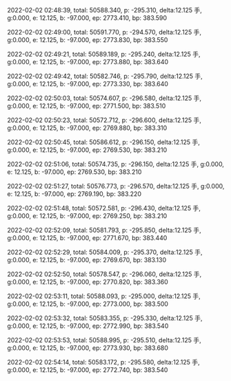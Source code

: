 2022-02-02 02:48:39, total: 50588.340, p: -295.310, delta:12.125 手, g:0.000, e: 12.125, b: -97.000, ep: 2773.410, bp: 383.590

2022-02-02 02:49:00, total: 50591.770, p: -294.570, delta:12.125 手, g:0.000, e: 12.125, b: -97.000, ep: 2773.830, bp: 383.550

2022-02-02 02:49:21, total: 50589.189, p: -295.240, delta:12.125 手, g:0.000, e: 12.125, b: -97.000, ep: 2773.880, bp: 383.640

2022-02-02 02:49:42, total: 50582.746, p: -295.790, delta:12.125 手, g:0.000, e: 12.125, b: -97.000, ep: 2773.330, bp: 383.640

2022-02-02 02:50:03, total: 50574.607, p: -296.580, delta:12.125 手, g:0.000, e: 12.125, b: -97.000, ep: 2771.500, bp: 383.510

2022-02-02 02:50:23, total: 50572.712, p: -296.600, delta:12.125 手, g:0.000, e: 12.125, b: -97.000, ep: 2769.880, bp: 383.310

2022-02-02 02:50:45, total: 50586.612, p: -296.150, delta:12.125 手, g:0.000, e: 12.125, b: -97.000, ep: 2769.530, bp: 383.210

2022-02-02 02:51:06, total: 50574.735, p: -296.150, delta:12.125 手, g:0.000, e: 12.125, b: -97.000, ep: 2769.530, bp: 383.210

2022-02-02 02:51:27, total: 50576.773, p: -296.570, delta:12.125 手, g:0.000, e: 12.125, b: -97.000, ep: 2769.190, bp: 383.220

2022-02-02 02:51:48, total: 50572.581, p: -296.430, delta:12.125 手, g:0.000, e: 12.125, b: -97.000, ep: 2769.250, bp: 383.210

2022-02-02 02:52:09, total: 50581.793, p: -295.850, delta:12.125 手, g:0.000, e: 12.125, b: -97.000, ep: 2771.670, bp: 383.440

2022-02-02 02:52:29, total: 50584.009, p: -295.370, delta:12.125 手, g:0.000, e: 12.125, b: -97.000, ep: 2769.670, bp: 383.130

2022-02-02 02:52:50, total: 50578.547, p: -296.060, delta:12.125 手, g:0.000, e: 12.125, b: -97.000, ep: 2770.820, bp: 383.360

2022-02-02 02:53:11, total: 50588.093, p: -295.000, delta:12.125 手, g:0.000, e: 12.125, b: -97.000, ep: 2773.000, bp: 383.500

2022-02-02 02:53:32, total: 50583.355, p: -295.330, delta:12.125 手, g:0.000, e: 12.125, b: -97.000, ep: 2772.990, bp: 383.540

2022-02-02 02:53:53, total: 50588.995, p: -295.510, delta:12.125 手, g:0.000, e: 12.125, b: -97.000, ep: 2773.930, bp: 383.680

2022-02-02 02:54:14, total: 50583.172, p: -295.580, delta:12.125 手, g:0.000, e: 12.125, b: -97.000, ep: 2772.740, bp: 383.540